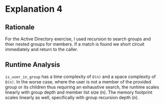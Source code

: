 # Explanation 4

## Rationale
For the Active Directory exercise, I used recursion to search groups and thier nested groups for members. If a match is found we short circuit immediately and return to the caller.

## Runtime Analysis
`is_user_in_group` has a time complexity of `O(n)` and a space complexity of `O(n)`. In the worse case, where the user is not a member of the provided group or its children thus requiring an exhaustive search, the runtime scales linearly with group depth and member list size (n). The memory footprint scales linearly as well, specifically with group recursion depth (n).